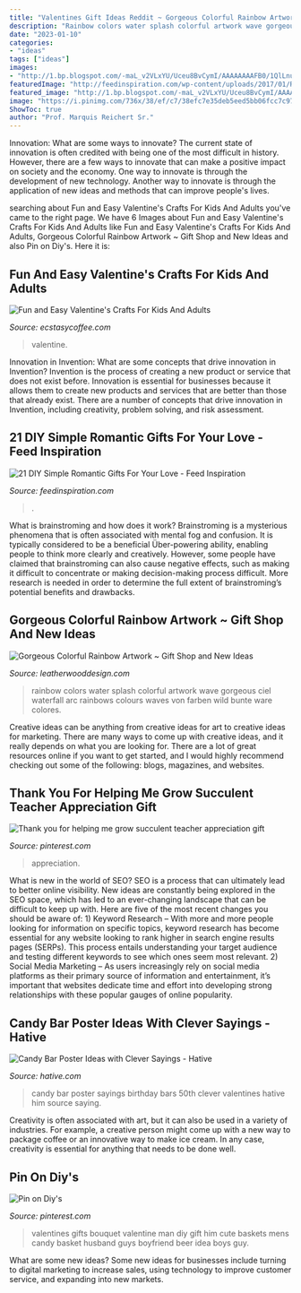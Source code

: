 ```yaml
---
title: "Valentines Gift Ideas Reddit ~ Gorgeous Colorful Rainbow Artwork ~ Gift Shop And New Ideas"
description: "Rainbow colors water splash colorful artwork wave gorgeous ciel waterfall arc rainbows colours waves von farben wild bunte ware colores"
date: "2023-01-10"
categories:
- "ideas"
tags: ["ideas"]
images:
- "http://1.bp.blogspot.com/-maL_v2VLxYU/Uceu8BvCymI/AAAAAAAAFB0/1QlLnuz-1dI/s1600/8a28fc6768c6e1dd18ce067652ea283b.jpg"
featuredImage: "http://feedinspiration.com/wp-content/uploads/2017/01/Romantic-DIY-Valentines-Gifts-for-Him.jpg"
featured_image: "http://1.bp.blogspot.com/-maL_v2VLxYU/Uceu8BvCymI/AAAAAAAAFB0/1QlLnuz-1dI/s1600/8a28fc6768c6e1dd18ce067652ea283b.jpg"
image: "https://i.pinimg.com/736x/38/ef/c7/38efc7e35deb5eed5bb06fcc7c973fa2.jpg"
ShowToc: true
author: "Prof. Marquis Reichert Sr."
---
```



Innovation: What are some ways to innovate?
The current state of innovation is often credited with being one of the most difficult in history. However, there are a few ways to innovate that can make a positive impact on society and the economy. One way to innovate is through the development of new technology. Another way to innovate is through the application of new ideas and methods that can improve people's lives.

	

		
searching about Fun and Easy Valentine&#039;s Crafts For Kids And Adults you've came to the right page. We have 6 Images about Fun and Easy Valentine&#039;s Crafts For Kids And Adults like Fun and Easy Valentine&#039;s Crafts For Kids And Adults, Gorgeous Colorful Rainbow Artwork ~ Gift Shop and New Ideas and also Pin on Diy&#039;s. Here it is:
		
    
## Fun And Easy Valentine&#039;s Crafts For Kids And Adults

<img loading=lazy src="https://www.ecstasycoffee.com/wp-content/uploads/2016/12/Turn-a-paper-plate-into-something-beautiful-with-twine-and-a-pair-of-scissors..jpg" onerror="this.onerror=null;this.src='https://tse1.mm.bing.net/th?id=OIP.XnUhj7WU0VOzJg2mccB4fgHaF6&amp;pid=15.1';" alt="Fun and Easy Valentine&#039;s Crafts For Kids And Adults">

_Source: ecstasycoffee.com_

>valentine. 

	

Innovation in Invention: What are some concepts that drive innovation in Invention?
Invention is the process of creating a new product or service that does not exist before. Innovation is essential for businesses because it allows them to create new products and services that are better than those that already exist. There are a number of concepts that drive innovation in Invention, including creativity, problem solving, and risk assessment.

    
## 21 DIY Simple Romantic Gifts For Your Love - Feed Inspiration

<img loading=lazy src="http://feedinspiration.com/wp-content/uploads/2017/01/Romantic-DIY-Valentines-Gifts-for-Him.jpg" onerror="this.onerror=null;this.src='https://tse1.mm.bing.net/th?id=OIP.FpMsGZH0y3bLbHgENR9HWgHaL8&amp;pid=15.1';" alt="21 DIY Simple Romantic Gifts For Your Love - Feed Inspiration">

_Source: feedinspiration.com_

>. 

	

What is brainstroming and how does it work?
Brainstroming is a mysterious phenomena that is often associated with mental fog and confusion. It is typically considered to be a beneficial Über-powering ability, enabling people to think more clearly and creatively. However, some people have claimed that brainstroming can also cause negative effects, such as making it difficult to concentrate or making decision-making process difficult. More research is needed in order to determine the full extent of brainstroming’s potential benefits and drawbacks.

    
## Gorgeous Colorful Rainbow Artwork ~ Gift Shop And New Ideas

<img loading=lazy src="http://1.bp.blogspot.com/-maL_v2VLxYU/Uceu8BvCymI/AAAAAAAAFB0/1QlLnuz-1dI/s1600/8a28fc6768c6e1dd18ce067652ea283b.jpg" onerror="this.onerror=null;this.src='https://tse2.mm.bing.net/th?id=OIP.IfbhWpMW6_opyyEcug03FwHaPs&amp;pid=15.1';" alt="Gorgeous Colorful Rainbow Artwork ~ Gift Shop and New Ideas">

_Source: leatherwooddesign.com_

>rainbow colors water splash colorful artwork wave gorgeous ciel waterfall arc rainbows colours waves von farben wild bunte ware colores. 

	

Creative ideas can be anything from creative ideas for art to creative ideas for marketing. There are many ways to come up with creative ideas, and it really depends on what you are looking for. There are a lot of great resources online if you want to get started, and I would highly recommend checking out some of the following: blogs, magazines, and websites.

    
## Thank You For Helping Me Grow Succulent Teacher Appreciation Gift

<img loading=lazy src="https://i.pinimg.com/736x/f6/1c/70/f61c70c3a90baea8f85e117f4bea2ef6.jpg" onerror="this.onerror=null;this.src='https://tse3.mm.bing.net/th?id=OIP.6jao9Q2sORssoutmb-A5cgHaJ3&amp;pid=15.1';" alt="Thank you for helping me grow succulent teacher appreciation gift">

_Source: pinterest.com_

>appreciation. 

	

What is new in the world of SEO?
SEO is a process that can ultimately lead to better online visibility. New ideas are constantly being explored in the SEO space, which has led to an ever-changing landscape that can be difficult to keep up with. Here are five of the most recent changes you should be aware of: 1) Keyword Research – With more and more people looking for information on specific topics, keyword research has become essential for any website looking to rank higher in search engine results pages (SERPs). This process entails understanding your target audience and testing different keywords to see which ones seem most relevant. 2) Social Media Marketing – As users increasingly rely on social media platforms as their primary source of information and entertainment, it’s important that websites dedicate time and effort into developing strong relationships with these popular gauges of online popularity.

    
## Candy Bar Poster Ideas With Clever Sayings - Hative

<img loading=lazy src="https://hative.com/wp-content/uploads/2015/01/candy-bar-sayings/8-candy-bar-saying-ideas.jpg" onerror="this.onerror=null;this.src='https://tse4.mm.bing.net/th?id=OIP.ZCQ7LAyHzLc_TkZApETBdwHaJ4&amp;pid=15.1';" alt="Candy Bar Poster Ideas with Clever Sayings - Hative">

_Source: hative.com_

>candy bar poster sayings birthday bars 50th clever valentines hative him source saying. 

	

Creativity is often associated with art, but it can also be used in a variety of industries. For example, a creative person might come up with a new way to package coffee or an innovative way to make ice cream. In any case, creativity is essential for anything that needs to be done well.

    
## Pin On Diy&#039;s

<img loading=lazy src="https://i.pinimg.com/736x/38/ef/c7/38efc7e35deb5eed5bb06fcc7c973fa2.jpg" onerror="this.onerror=null;this.src='https://tse4.mm.bing.net/th?id=OIP.wYfFE4x2wwtBqghztDev_gHaJ4&amp;pid=15.1';" alt="Pin on Diy&#039;s">

_Source: pinterest.com_

>valentines gifts bouquet valentine man diy gift him cute baskets mens candy basket husband guys boyfriend beer idea boys guy. 

	

What are some new ideas?
Some new ideas for businesses include turning to digital marketing to increase sales, using technology to improve customer service, and expanding into new markets.

